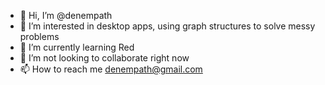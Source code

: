 - 👋 Hi, I’m @denempath
- 👀 I’m interested in desktop apps, using graph structures to solve messy problems
- 🌱 I’m currently learning Red
- 💞️ I’m not looking to collaborate right now
- 📫 How to reach me denempath@gmail.com

<!---
denempath/denempath is a ✨ special ✨ repository because its `README.md` (this file) appears on your GitHub profile.
You can click the Preview link to take a look at your changes.
--->
